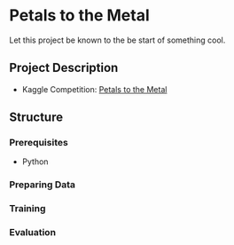 # Petals to the Metal

Let this project be known to the be start of something cool. 

## Project Description
- Kaggle Competition: [Petals to the Metal]()

## Structure

### Prerequisites
- Python

### Preparing Data

### Training

### Evaluation

